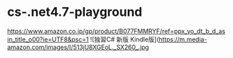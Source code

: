 # cs-.net4.7-playground

https://www.amazon.co.jp/gp/product/B077FMMRYF/ref=ppx_yo_dt_b_d_asin_title_o00?ie=UTF8&psc=1
![独習C# 新版 Kindle版](https://m.media-amazon.com/images/I/513jU8XGEoL._SX260_.jpg
